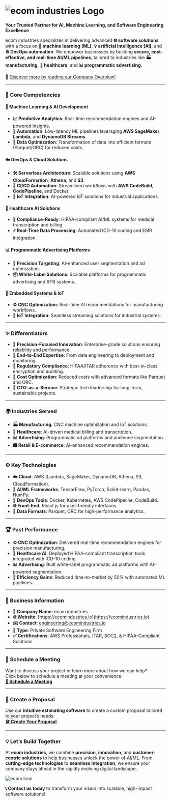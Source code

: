 # ![ ecom industries Logo](https://nativestack-assets.s3.us-east-1.amazonaws.com/ecom-industries/logos/ecom1200x630.png)

**Your Trusted Partner for AI, Machine Learning, and Software Engineering Excellence**

ecom industries specializes in delivering advanced **🌐 software solutions** with a focus on **🤖 machine learning (ML)**, **💡 artificial intelligence (AI)**, and **⚙️ DevOps automation**. We empower businesses by building **secure, cost-effective, and real-time AI/ML pipelines**, tailored to industries like **🏭 manufacturing**, **🏥 healthcare**, and **📊 programmatic advertising**.

🔎 [Discover more by reading our Company Overview!](https://github.com/ecomindustries/.github/blob/master/profile/COMPANY_OVERVIEW.md)

---

### **🎯 Core Competencies**

#### **🤖 Machine Learning & AI Development**

-   **📈 Predictive Analytics**: Real-time recommendation engines and AI-powered insights.
-   **🚀 Automation**: Low-latency ML pipelines leveraging **AWS SageMaker**, **Lambda**, and **DynamoDB Streams**.
-   **🧮 Data Optimization**: Transformation of data into efficient formats (Parquet/ORC) for reduced costs.

#### **☁️ DevOps & Cloud Solutions**

-   **🛠️ Serverless Architecture**: Scalable solutions using **AWS CloudFormation**, **Athena**, and **S3**.
-   **🔄 CI/CD Automation**: Streamlined workflows with **AWS CodeBuild**, **CodePipeline**, and Docker.
-   **🔌 IoT Integration**: AI-powered IoT solutions for industrial applications.

#### **🏥 Healthcare AI Solutions**

-   **💼 Compliance-Ready**: HIPAA-compliant AI/ML systems for medical transcription and billing.
-   **⚡ Real-Time Data Processing**: Automated ICD-10 coding and EMR integration.

#### **📊 Programmatic Advertising Platforms**

-   **🎯 Precision Targeting**: AI-enhanced user segmentation and ad optimization.
-   **📦 White-Label Solutions**: Scalable platforms for programmatic advertising and RTB systems.

#### **🔧 Embedded Systems & IoT**

-   **⚙️ CNC Optimization**: Real-time AI recommendations for manufacturing workflows.
-   **📡 IoT Integration**: Seamless streaming solutions for industrial systems.

---

### **✨ Differentiators**

-   **🎯 Precision-Focused Innovation**: Enterprise-grade solutions ensuring reliability and performance.
-   **🔄 End-to-End Expertise**: From data engineering to deployment and monitoring.
-   **🔐 Regulatory Compliance**: HIPAA/ITAR adherence with best-in-class encryption and auditing.
-   **💸 Cost Optimization**: Reduced costs with advanced formats like Parquet and ORC.
-   **🧠 CTO-as-a-Service**: Strategic tech leadership for long-term, sustainable projects.

---

### **🌍 Industries Served**

-   **🏭 Manufacturing**: CNC machine optimization and IoT solutions.
-   **🏥 Healthcare**: AI-driven medical billing and transcription.
-   **📊 Advertising**: Programmatic ad platforms and audience segmentation.
-   **🛍️ Retail & E-commerce**: AI-enhanced recommendation engines.

---

### **⚙️ Key Technologies**

-   **☁️ Cloud**: AWS (Lambda, SageMaker, DynamoDB, Athena, S3, CloudFormation).
-   **🧮 AI/ML Frameworks**: TensorFlow, PyTorch, Scikit-learn, Pandas, NumPy.
-   **🔄 DevOps Tools**: Docker, Kubernetes, AWS CodePipeline, CodeBuild.
-   **🌐 Front-End**: React.js for user-friendly interfaces.
-   **💾 Data Formats**: Parquet, ORC for high-performance analytics.

---

### **🏆 Past Performance**

-   **⚙️ CNC Optimization**: Delivered real-time recommendation engines for precision manufacturing.
-   **🏥 Healthcare AI**: Deployed HIPAA-compliant transcription tools integrated with ICD-10 coding.
-   **📊 Advertising**: Built white-label programmatic ad platforms with AI-powered segmentation.
-   **🚀 Efficiency Gains**: Reduced time-to-market by 50% with automated ML pipelines.

---

### **📇 Business Information**

-   **📌 Company Name**: ecom industries
-   **🌐 Website**: [https://ecomindustries.io](https://ecomindustries.io)
-   **✉️ Contact**: [engineering@ecomindustries.io](mailto:engineering@ecomindustries.io)
-   **🏢 Type**: Private Software Engineering Firm
-   **✅ Certifications**: AWS Professionals, ITAR, SOC2, & HIPAA-Compliant Solutions

---

### **📅 Schedule a Meeting**

Want to discuss your project or learn more about how we can help?  
Click below to schedule a meeting at your convenience:  
**[📅 Schedule a Meeting](https://consult.ecomindustries.io)**

---

### **📄 Create a Proposal**

Use our **intuitive estimating software** to create a custom proposal tailored to your project’s needs:  
**[🛠️ Create Your Proposal](https://ecomindustries.io/#app_development_cost_calculator)**

---

### **💡 Let’s Build Together**

At **ecom industries**, we combine **precision**, **innovation**, and **customer-centric solutions** to help businesses unlock the power of AI/ML. From **cutting-edge technologies** to **seamless integration**, we ensure your company stays ahead in the rapidly evolving digital landscape.

![ecom Icon](https://nativestack-assets.s3.us-east-1.amazonaws.com/ecom-industries/logos/eci-icon-blue.png)

**📞 Contact us today** to transform your vision into scalable, high-impact software solutions!

